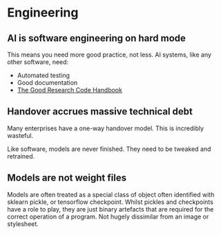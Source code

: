 # Engineering

## AI is software engineering on hard mode

This means you need more good practice, not less. AI systems, like any other
software, need:

- Automated testing
- Good documentation
- [The Good Research Code Handbook](https://goodresearch.dev/)

## Handover accrues massive technical debt

Many enterprises have a one-way handover model. This is incredibly wasteful.

Like software, models are never finished. They need to be tweaked and retrained.

## Models are not weight files

Models are often treated as a special class of object often identified with
sklearn pickle, or tensorflow checkpoint. Whilst pickles and checkpoints have a
role to play, they are just binary artefacts that are required for the correct
operation of a program. Not hugely dissimilar from an image or stylesheet.
